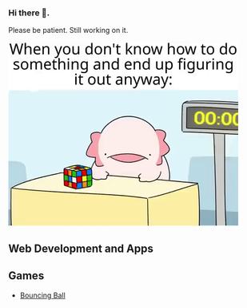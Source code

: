 ### Hi there 👋.
Please be patient. Still working on it.

![](UnderDev.gif)


## Web Development and Apps

## Games
- [Bouncing Ball](https://github.com/Smeurfy/Nokia-3310-Jam)
<!--
**Smeurfy/Smeurfy** is a ✨ _special_ ✨ repository because its `README.md` (this file) appears on your GitHub profile.

Here are some ideas to get you started:

- 🔭 I’m currently working on ...
- 🌱 I’m currently learning ...
- 👯 I’m looking to collaborate on ...
- 🤔 I’m looking for help with ...
- 💬 Ask me about ...
- 📫 How to reach me: ...
- 😄 Pronouns: ...
- ⚡ Fun fact: ...
-->
